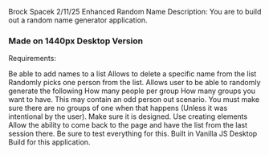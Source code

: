 Brock Spacek
2/11/25
Enhanced Random Name
Description: You are to build out a random name generator application.

### Made on 1440px Desktop Version
Requirements:

Be able to add names to a list
Allows to delete a specific name from the list
Randomly picks one person from the list.
Allows user to be able to randomly generate the following
How many people per group
How many groups you want to have.
This may contain an odd person out scenario. You must make sure there are no groups of one when that happens (Unless it was intentional by the user).
Make sure it is designed.
Use creating elements
Allow the ability to come back to the page and have the list from the last session there.
Be sure to test everything for this.
Built in Vanilla JS
Desktop Build for this application.
